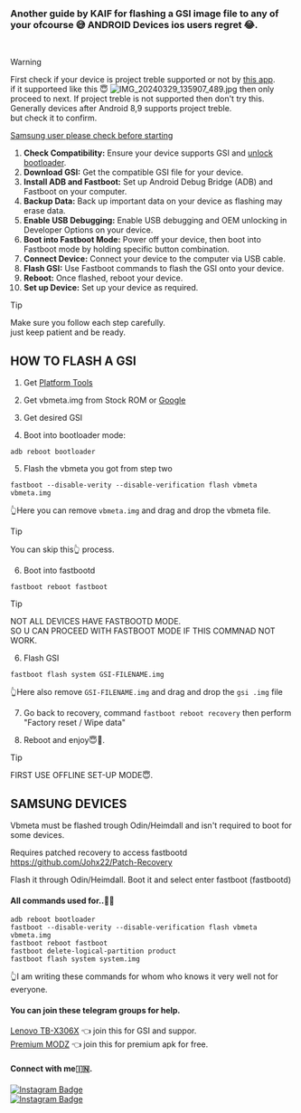 ### Another guide by KAIF for flashing a GSI image file to any of your ofcourse 😅 ANDROID Devices ios users regret 😂.
<br>

>[!WARNING]
>First check if your device is project treble supported or not by [this app](https://play.google.com/store/apps/details?id=tk.hack5.treblecheck). <br>
if it supporteed like this 😇
>![IMG_20240329_135907_489.jpg](https://github.com/mkr-infinity/Guide-to-unlocking-bootloader/assets/125804924/795d0bdc-e315-442c-a12d-f20d6292825e) then only proceed to next.
>If project treble is not supported then don't try this.
><br> Generally devices after Android 8,9 supports project treble.<br>
but check it to confirm.



[Samsung user please check before starting](#samsung-devices)

1. **Check Compatibility:** Ensure your device supports GSI and [unlock bootloader](https://github.com/mkr-infinity/Guide-to-unlocking-bootloader).
2. **Download GSI:** Get the compatible GSI file for your device.
3. **Install ADB and Fastboot:** Set up Android Debug Bridge (ADB) and Fastboot on your computer.
4. **Backup Data:** Back up important data on your device as flashing may erase data.
5. **Enable USB Debugging:** Enable USB debugging and OEM unlocking in Developer Options on your device.
6. **Boot into Fastboot Mode:** Power off your device, then boot into Fastboot mode by holding specific button combination.
7. **Connect Device:** Connect your device to the computer via USB cable.
8. **Flash GSI:** Use Fastboot commands to flash the GSI onto your device.
9. **Reboot:** Once flashed, reboot your device.
10. **Set up Device:** Set up your device as required.

>[!TIP]
>Make sure you follow each step carefully. <br>
>just keep patient and be ready.

## HOW TO FLASH A GSI

1. Get [Platform Tools](https://developer.android.com/studio/releases/platform-tools#downloads)

2. Get vbmeta.img from Stock ROM or [Google](https://dl.google.com/developers/android/qt/images/gsi/vbmeta.img)

3. Get desired GSI

4. Boot into bootloader mode:
```
adb reboot bootloader
```
5. Flash the vbmeta you got from step two
```
fastboot --disable-verity --disable-verification flash vbmeta vbmeta.img
```
👆Here you can remove ```vbmeta.img``` and drag and drop the vbmeta file.
<br>
>[!TIP]
>You can skip this👆 process.

6. Boot into fastbootd
```
fastboot reboot fastboot
```
>[!TIP]
>NOT ALL DEVICES HAVE FASTBOOTD MODE. <br>
SO U CAN PROCEED WITH FASTBOOT MODE IF THIS COMMNAD NOT WORK.



6. Flash GSI
 ```
fastboot flash system GSI-FILENAME.img

```
👆Here also remove ```GSI-FILENAME.img``` and drag and drop the ```gsi .img``` file <br>


7. Go back to recovery, command  `fastboot reboot recovery` then perform "Factory reset / Wipe data"

8. Reboot and enjoy😇🥳. <br>

>[!TIP]
>FIRST USE OFFLINE SET-UP MODE😇.




## SAMSUNG DEVICES

Vbmeta must be flashed trough Odin/Heimdall and isn't required to boot for some devices.

Requires patched recovery to access fastbootd
https://github.com/Johx22/Patch-Recovery

Flash it through Odin/Heimdall.
Boot it and select enter fastboot (fastbootd) <br>



#### All commands used for..💁‍♂️
```
adb reboot bootloader
fastboot --disable-verity --disable-verification flash vbmeta vbmeta.img
fastboot reboot fastboot
fastboot delete-logical-partition product 
fastboot flash system system.img
```
👆I am writing these commands for whom who knows it very well not for everyone.

#### You can join these telegram groups for help.
[Lenovo TB-X306X](https://t.me/lenovotbx306xchat) 👈 join this for GSI and suppor. <br>
[Premium MODZ](https://t.me/mkrinfinity) 👈 join this for premium apk for free.

#### Connect with me🇮🇳.
<div id="badges">
  <a href="https://www.instagram.com/mkr_infinity/">
    <img src="https://img.shields.io/badge/Instagram-red?style=for-the-badge&logo=Instagram&logoColor=blue" alt="Instagram Badge"/>
  </a>  
</div>

<div id="badges">
  <a href="https://t.me/mkr_infinity">
    <img src="https://img.shields.io/badge/Telegram-red?style=for-the-badge&logo=telegram&logoColor=blue" alt="Instagram Badge"/>
  </a>  
</div>
